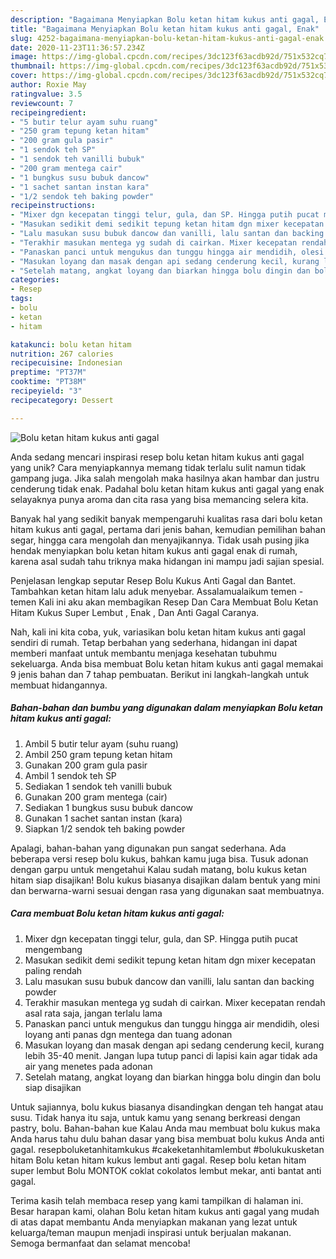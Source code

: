 ```yaml
---
description: "Bagaimana Menyiapkan Bolu ketan hitam kukus anti gagal, Enak"
title: "Bagaimana Menyiapkan Bolu ketan hitam kukus anti gagal, Enak"
slug: 4252-bagaimana-menyiapkan-bolu-ketan-hitam-kukus-anti-gagal-enak
date: 2020-11-23T11:36:57.234Z
image: https://img-global.cpcdn.com/recipes/3dc123f63acdb92d/751x532cq70/bolu-ketan-hitam-kukus-anti-gagal-foto-resep-utama.jpg
thumbnail: https://img-global.cpcdn.com/recipes/3dc123f63acdb92d/751x532cq70/bolu-ketan-hitam-kukus-anti-gagal-foto-resep-utama.jpg
cover: https://img-global.cpcdn.com/recipes/3dc123f63acdb92d/751x532cq70/bolu-ketan-hitam-kukus-anti-gagal-foto-resep-utama.jpg
author: Roxie May
ratingvalue: 3.5
reviewcount: 7
recipeingredient:
- "5 butir telur ayam suhu ruang"
- "250 gram tepung ketan hitam"
- "200 gram gula pasir"
- "1 sendok teh SP"
- "1 sendok teh vanilli bubuk"
- "200 gram mentega cair"
- "1 bungkus susu bubuk dancow"
- "1 sachet santan instan kara"
- "1/2 sendok teh baking powder"
recipeinstructions:
- "Mixer dgn kecepatan tinggi telur, gula, dan SP. Hingga putih pucat mengembang"
- "Masukan sedikit demi sedikit tepung ketan hitam dgn mixer kecepatan paling rendah"
- "Lalu masukan susu bubuk dancow dan vanilli, lalu santan dan backing powder"
- "Terakhir masukan mentega yg sudah di cairkan. Mixer kecepatan rendah asal rata saja, jangan terlalu lama"
- "Panaskan panci untuk mengukus dan tunggu hingga air mendidih, olesi loyang anti panas dgn mentega dan tuang adonan"
- "Masukan loyang dan masak dengan api sedang cenderung kecil, kurang lebih 35-40 menit. Jangan lupa tutup panci di lapisi kain agar tidak ada air yang menetes pada adonan"
- "Setelah matang, angkat loyang dan biarkan hingga bolu dingin dan bolu siap disajikan"
categories:
- Resep
tags:
- bolu
- ketan
- hitam

katakunci: bolu ketan hitam 
nutrition: 267 calories
recipecuisine: Indonesian
preptime: "PT37M"
cooktime: "PT38M"
recipeyield: "3"
recipecategory: Dessert

---
```



![Bolu ketan hitam kukus anti gagal](https://img-global.cpcdn.com/recipes/3dc123f63acdb92d/751x532cq70/bolu-ketan-hitam-kukus-anti-gagal-foto-resep-utama.jpg)

Anda sedang mencari inspirasi resep bolu ketan hitam kukus anti gagal yang unik? Cara menyiapkannya memang tidak terlalu sulit namun tidak gampang juga. Jika salah mengolah maka hasilnya akan hambar dan justru cenderung tidak enak. Padahal bolu ketan hitam kukus anti gagal yang enak selayaknya punya aroma dan cita rasa yang bisa memancing selera kita.

Banyak hal yang sedikit banyak mempengaruhi kualitas rasa dari bolu ketan hitam kukus anti gagal, pertama dari jenis bahan, kemudian pemilihan bahan segar, hingga cara mengolah dan menyajikannya. Tidak usah pusing jika hendak menyiapkan bolu ketan hitam kukus anti gagal enak di rumah, karena asal sudah tahu triknya maka hidangan ini mampu jadi sajian spesial.

Penjelasan lengkap seputar Resep Bolu Kukus Anti Gagal dan Bantet. Tambahkan ketan hitam lalu aduk menyebar. Assalamualaikum temen - temen Kali ini aku akan membagikan Resep Dan Cara Membuat Bolu Ketan Hitam Kukus Super Lembut , Enak , Dan Anti Gagal Caranya.


Nah, kali ini kita coba, yuk, variasikan bolu ketan hitam kukus anti gagal sendiri di rumah. Tetap berbahan yang sederhana, hidangan ini dapat memberi manfaat untuk membantu menjaga kesehatan tubuhmu sekeluarga. Anda bisa membuat Bolu ketan hitam kukus anti gagal memakai 9 jenis bahan dan 7 tahap pembuatan. Berikut ini langkah-langkah untuk membuat hidangannya.

<!--inarticleads1-->

##### Bahan-bahan dan bumbu yang digunakan dalam menyiapkan Bolu ketan hitam kukus anti gagal:

1. Ambil 5 butir telur ayam (suhu ruang)
1. Ambil 250 gram tepung ketan hitam
1. Gunakan 200 gram gula pasir
1. Ambil 1 sendok teh SP
1. Sediakan 1 sendok teh vanilli bubuk
1. Gunakan 200 gram mentega (cair)
1. Sediakan 1 bungkus susu bubuk dancow
1. Gunakan 1 sachet santan instan (kara)
1. Siapkan 1/2 sendok teh baking powder


Apalagi, bahan-bahan yang digunakan pun sangat sederhana. Ada beberapa versi resep bolu kukus, bahkan kamu juga bisa. Tusuk adonan dengan garpu untuk mengetahui Kalau sudah matang, bolu kukus ketan hitam siap disajikan! Bolu kukus biasanya disajikan dalam bentuk yang mini dan berwarna-warni sesuai dengan rasa yang digunakan saat membuatnya. 

<!--inarticleads2-->

##### Cara membuat Bolu ketan hitam kukus anti gagal:

1. Mixer dgn kecepatan tinggi telur, gula, dan SP. Hingga putih pucat mengembang
1. Masukan sedikit demi sedikit tepung ketan hitam dgn mixer kecepatan paling rendah
1. Lalu masukan susu bubuk dancow dan vanilli, lalu santan dan backing powder
1. Terakhir masukan mentega yg sudah di cairkan. Mixer kecepatan rendah asal rata saja, jangan terlalu lama
1. Panaskan panci untuk mengukus dan tunggu hingga air mendidih, olesi loyang anti panas dgn mentega dan tuang adonan
1. Masukan loyang dan masak dengan api sedang cenderung kecil, kurang lebih 35-40 menit. Jangan lupa tutup panci di lapisi kain agar tidak ada air yang menetes pada adonan
1. Setelah matang, angkat loyang dan biarkan hingga bolu dingin dan bolu siap disajikan


Untuk sajiannya, bolu kukus biasanya disandingkan dengan teh hangat atau susu. Tidak hanya itu saja, untuk kamu yang senang berkreasi dengan pastry, bolu. Bahan-bahan kue Kalau Anda mau membuat bolu kukus maka Anda harus tahu dulu bahan dasar yang bisa membuat bolu kukus Anda anti gagal. resepboluketanhitamkukus #cakeketanhitamlembut #bolukukusketan hitam Bolu ketan hitam kukus lembut anti gagal. Resep bolu ketan hitam super lembut Bolu MONTOK coklat cokolatos lembut mekar, anti bantat anti gagal. 

Terima kasih telah membaca resep yang kami tampilkan di halaman ini. Besar harapan kami, olahan Bolu ketan hitam kukus anti gagal yang mudah di atas dapat membantu Anda menyiapkan makanan yang lezat untuk keluarga/teman maupun menjadi inspirasi untuk berjualan makanan. Semoga bermanfaat dan selamat mencoba!
